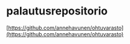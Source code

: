 # palautusrepositorio

[https://github.com/annehavunen/ohtuvarasto](https://github.com/annehavunen/ohtuvarasto)
